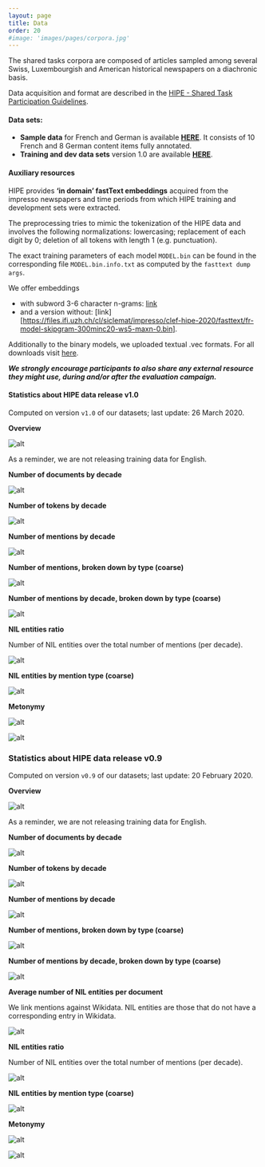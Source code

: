 ```yaml
---
layout: page
title: Data
order: 20
#image: 'images/pages/corpora.jpg'
---
```




The shared tasks corpora are composed of articles sampled among several Swiss, Luxembourgish and American historical newspapers on a diachronic basis.

Data acquisition and format are described in the [HIPE - Shared Task Participation Guidelines](https://zenodo.org/record/3677171).

#### Data sets:

- **Sample data** for French and German is available **[HERE](https://github.com/impresso/CLEF-HIPE-2020/tree/2020-01-10/data/)**. It consists of 10 French and 8 German content items fully annotated.
- **Training and dev data sets** version 1.0 are available **[HERE](https://github.com/impresso/CLEF-HIPE-2020/tree/master/data)**.



#### Auxiliary resources

HIPE provides **‘in domain’ fastText embeddings** acquired from the impresso newspapers and time periods from which HIPE training and development sets were extracted.

The preprocessing tries to mimic the tokenization of the HIPE data and involves the following normalizations: lowercasing; replacement of each digit by 0; deletion of all tokens with length 1 (e.g. punctuation).

 The exact training parameters of each model `MODEL.bin` can be found in  the corresponding file `MODEL.bin.info.txt` as computed by the  `fasttext dump args`.

 We offer embeddings 

- with subword 3-6 character n-grams: [link](https://files.ifi.uzh.ch/cl/siclemat/impresso/clef-hipe-2020/fasttext/fr-model-skipgram-300minc20-ws5-maxn-6.bin)
- and a version without: [link][https://files.ifi.uzh.ch/cl/siclemat/impresso/clef-hipe-2020/fasttext/fr-model-skipgram-300minc20-ws5-maxn-0.bin]. 

 Additionally to the binary models, we uploaded textual .vec formats. For all downloads visit [here](https://files.ifi.uzh.ch/cl/siclemat/impresso/clef-hipe-2020/fasttext/).

***We strongly encourage participants to also share any external resource they might use, during and/or after the evaluation campaign.***



#### Statistics about HIPE data release v1.0 

Computed on version `v1.0` of our datasets;  last update: 26 March 2020.



**Overview**

![alt](images/pages/overview-table-26March2020.png)

As a reminder, we are not releasing training data for English.



**Number of documents by decade**

![alt](images/pages/n_documents_diachronic-26March2020.png)



**Number of tokens by decade**

![alt](images/pages/n_tokens_diachronic-26March2020.png)	



**Number of mentions by decade**

![alt](images/pages/n_mentions_diachronic-26March2020.png)



**Number of mentions, broken down by type (coarse)**

![alt](images/pages/coarse-26March2020.png)



**Number of mentions by decade, broken down by type (coarse)**

![alt](images/pages/coarse_types_diachronic-26March2020.png)



**NIL entities ratio**

Number of NIL entities over the total number of mentions (per decade).

![alt](images/pages/nil_ratio_diachronic-26March2020.png)



**NIL entities by mention type (coarse)**

![alt](images/pages/coarse_nil-26March2020.png)



**Metonymy**

![alt](images/pages/mentonymy_diachronic-26March2020.png)

![alt](images/pages/mentonymy_by_language_diachronic-26March2020.png)





### Statistics about HIPE data release v0.9 

Computed on version `v0.9` of our datasets;  last update: 20 February 2020.



**Overview**

![alt](images/pages/overview-table-20Feb2020.png)

As a reminder, we are not releasing training data for English.



**Number of documents by decade**

![alt](images/pages/n_documents_diachronic-20Feb2020.png)



**Number of tokens by decade**

![alt](images/pages/n_tokens_diachronic-20Feb2020.png)	



**Number of mentions by decade**

![alt](images/pages/n_mentions_diachronic-20Feb2020.png)



**Number of mentions, broken down by type (coarse)**

![alt](images/pages/coarse-20Feb2020.png)



**Number of mentions by decade, broken down by type (coarse)**

![alt](images/pages/coarse_types_diachronic-20Feb2020.png)



**Average number of NIL entities per document**

We link mentions against Wikidata. NIL entities are those that do not have a corresponding entry in Wikidata.

![alt](images/pages/avg_nil-entities_diachronic-20Feb2020.png)



**NIL entities ratio**

Number of NIL entities over the total number of mentions (per decade).

![alt](images/pages/nil_ratio_diachronic-20Feb2020.png)



**NIL entities by mention type (coarse)**

![alt](images/pages/coarse_nil-20Feb2020.png)

**Metonymy**

![alt](images/pages/mentonymy_diachronic-20Feb2020.png)

![alt](images/pages/mentonymy_by_language_diachronic-20Feb2020.png)

